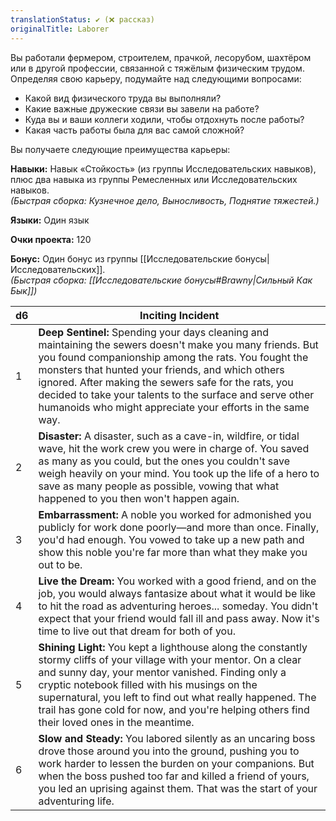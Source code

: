 ```yaml
---
translationStatus: ✔️ (❌ рассказ)
originalTitle: Laborer
---
```

Вы работали фермером, строителем, прачкой, лесорубом, шахтёром или в другой профессии, связанной с тяжёлым физическим трудом. Определяя свою карьеру, подумайте над следующими вопросами:
- Какой вид физического труда вы выполняли?
- Какие важные дружеские связи вы завели на работе?
- Куда вы и ваши коллеги ходили, чтобы отдохнуть после работы?
- Какая часть работы была для вас самой сложной?

Вы получаете следующие преимущества карьеры:

**Навыки:** Навык «Стойкость» (из группы Исследовательских навыков), плюс два навыка из группы Ремесленных или Исследовательских навыков.  
_(Быстрая сборка: Кузнечное дело, Выносливость, Поднятие тяжестей.)_

**Языки:** Один язык

**Очки проекта:** 120

**Бонус:** Один бонус из группы [[Исследовательские бонусы|Исследовательских]].  
_(Быстрая сборка: [[Исследовательские бонусы#Brawny|Сильный Как Бык]])_

| d6  | Inciting Incident                                                                                                                                                                                                                                                                                                                                                                                        |
| --- | -------------------------------------------------------------------------------------------------------------------------------------------------------------------------------------------------------------------------------------------------------------------------------------------------------------------------------------------------------------------------------------------------------- |
| 1   | **Deep Sentinel:** Spending your days cleaning and maintaining the sewers doesn't make you many friends. But you found companionship among the rats. You fought the monsters that hunted your friends, and which others ignored. After making the sewers safe for the rats, you decided to take your talents to the surface and serve other humanoids who might appreciate your efforts in the same way. |
| 2   | **Disaster:** A disaster, such as a cave-in, wildfire, or tidal wave, hit the work crew you were in charge of. You saved as many as you could, but the ones you couldn't save weigh heavily on your mind. You took up the life of a hero to save as many people as possible, vowing that what happened to you then won't happen again.                                                                   |
| 3   | **Embarrassment:** A noble you worked for admonished you publicly for work done poorly—and more than once. Finally, you'd had enough. You vowed to take up a new path and show this noble you're far more than what they make you out to be.                                                                                                                                                             |
| 4   | **Live the Dream:** You worked with a good friend, and on the job, you would always fantasize about what it would be like to hit the road as adventuring heroes... someday. You didn't expect that your friend would fall ill and pass away. Now it's time to live out that dream for both of you.                                                                                                       |
| 5   | **Shining Light:** You kept a lighthouse along the constantly stormy cliffs of your village with your mentor. On a clear and sunny day, your mentor vanished. Finding only a cryptic notebook filled with his musings on the supernatural, you left to find out what really happened. The trail has gone cold for now, and you're helping others find their loved ones in the meantime.                  |
| 6   | **Slow and Steady:** You labored silently as an uncaring boss drove those around you into the ground, pushing you to work harder to lessen the burden on your companions. But when the boss pushed too far and killed a friend of yours, you led an uprising against them. That was the start of your adventuring life.                                                                                  |
